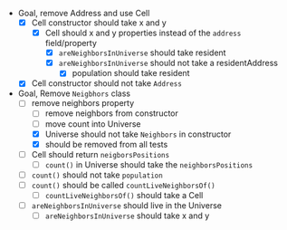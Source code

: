 - Goal, remove Address and use Cell
  - [X] Cell constructor should take x and y
    - [X] Cell should x and y properties instead of the `address` field/property
      - [X] `areNeighborsInUniverse` should take resident 
      - [X] `areNeighborsInUniverse` should not take a residentAddress
        - [X] population should take resident
  - [X] Cell constructor should not take `Address`

- Goal, Remove `Neigbhors` class
  - [ ] remove neighbors property
    - [ ] remove neighbors from constructor
    - [ ] move count into Universe
    - [X] Universe should not take `Neighbors` in constructor
    - [X] should be removed from all tests
  - [ ] Cell should return `neigborsPositions`
    - [ ] `count()` in Universe should take the `neighborsPositions`
  - [ ] `count()` should not take `population`
  - [ ] `count()` should be called `countLiveNeighborsOf()`
    - [ ] `countLiveNeighborsOf()` should take a Cell
  - [ ] `areNeighborsInUniverse` should live in the Universe
    - [ ] `areNeighborsInUniverse` should take x and y
